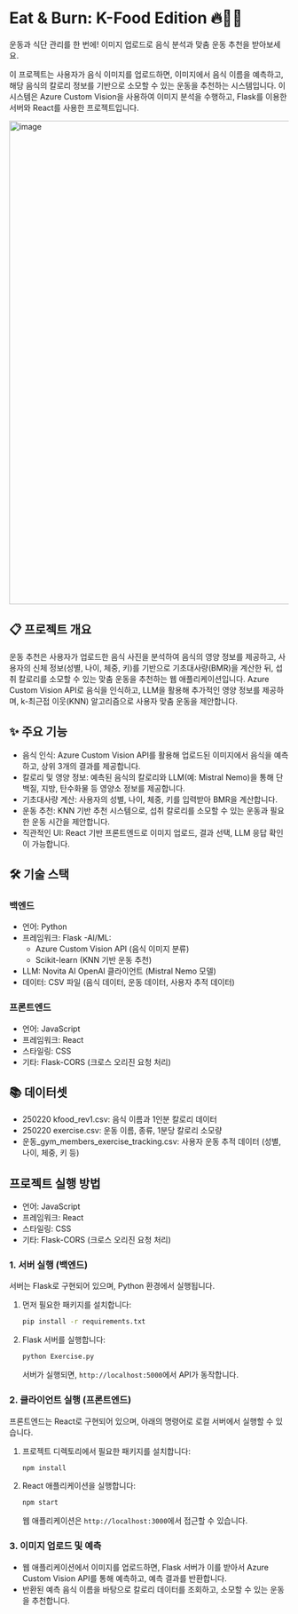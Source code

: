 # Eat &amp; Burn: K-Food Edition 🔥🍚💪

운동과 식단 관리를 한 번에! 이미지 업로드로 음식 분석과 맞춤 운동 추천을 받아보세요.

이 프로젝트는 사용자가 음식 이미지를 업로드하면, 이미지에서 음식 이름을 예측하고, 해당 음식의 칼로리 정보를 기반으로 소모할 수 있는 운동을 추천하는 시스템입니다. 
이 시스템은 Azure Custom Vision을 사용하여 이미지 분석을 수행하고, Flask를 이용한 서버와 React를 사용한 프로젝트입니다.

<img width="871" alt="image" src="https://github.com/user-attachments/assets/c7a9b97b-f776-46b7-bcd2-48840107c95c" />


## 📋 프로젝트 개요
운동 추천은 사용자가 업로드한 음식 사진을 분석하여 음식의 영양 정보를 제공하고, 사용자의 신체 정보(성별, 나이, 체중, 키)를 기반으로 기초대사량(BMR)을 계산한 뒤, 섭취 칼로리를 소모할 수 있는 맞춤 운동을 추천하는 웹 애플리케이션입니다. Azure Custom Vision API로 음식을 인식하고, LLM을 활용해 추가적인 영양 정보를 제공하며, k-최근접 이웃(KNN) 알고리즘으로 사용자 맞춤 운동을 제안합니다.

## ✨ 주요 기능
- 음식 인식: Azure Custom Vision API를 활용해 업로드된 이미지에서 음식을 예측하고, 상위 3개의 결과를 제공합니다.
- 칼로리 및 영양 정보: 예측된 음식의 칼로리와 LLM(예: Mistral Nemo)을 통해 단백질, 지방, 탄수화물 등 영양소 정보를 제공합니다.
- 기초대사량 계산: 사용자의 성별, 나이, 체중, 키를 입력받아 BMR을 계산합니다.
- 운동 추천: KNN 기반 추천 시스템으로, 섭취 칼로리를 소모할 수 있는 운동과 필요한 운동 시간을 제안합니다.
- 직관적인 UI: React 기반 프론트엔드로 이미지 업로드, 결과 선택, LLM 응답 확인이 가능합니다.

## 🛠️ 기술 스택
### 백엔드
- 언어: Python
- 프레임워크: Flask
-AI/ML:
  - Azure Custom Vision API (음식 이미지 분류)
  - Scikit-learn (KNN 기반 운동 추천)
- LLM: Novita AI OpenAI 클라이언트 (Mistral Nemo 모델)
- 데이터: CSV 파일 (음식 데이터, 운동 데이터, 사용자 추적 데이터)
### 프론트엔드
- 언어: JavaScript
- 프레임워크: React
- 스타일링: CSS
- 기타: Flask-CORS (크로스 오리진 요청 처리)

## 📚 데이터셋
- 250220 kfood_rev1.csv: 음식 이름과 1인분 칼로리 데이터
- 250220 exercise.csv: 운동 이름, 종류, 1분당 칼로리 소모량
- 운동_gym_members_exercise_tracking.csv: 사용자 운동 추적 데이터 (성별, 나이, 체중, 키 등)


## 프로젝트 실행 방법
- 언어: JavaScript
- 프레임워크: React
- 스타일링: CSS
- 기타: Flask-CORS (크로스 오리진 요청 처리)

### 1. 서버 실행 (백엔드)
서버는 Flask로 구현되어 있으며, Python 환경에서 실행됩니다.

1. 먼저 필요한 패키지를 설치합니다:

    ```bash
    pip install -r requirements.txt
    ```

2. Flask 서버를 실행합니다:

    ```bash
    python Exercise.py
    ```

    서버가 실행되면, `http://localhost:5000`에서 API가 동작합니다.

### 2. 클라이언트 실행 (프론트엔드)
프론트엔드는 React로 구현되어 있으며, 아래의 명령어로 로컬 서버에서 실행할 수 있습니다.

1. 프로젝트 디렉토리에서 필요한 패키지를 설치합니다:

    ```bash
    npm install
    ```

2. React 애플리케이션을 실행합니다:

    ```bash
    npm start
    ```

    웹 애플리케이션은 `http://localhost:3000`에서 접근할 수 있습니다.

### 3. 이미지 업로드 및 예측
- 웹 애플리케이션에서 이미지를 업로드하면, Flask 서버가 이를 받아서 Azure Custom Vision API를 통해 예측하고, 예측 결과를 반환합니다.
- 반환된 예측 음식 이름을 바탕으로 칼로리 데이터를 조회하고, 소모할 수 있는 운동을 추천합니다.


